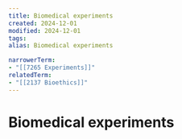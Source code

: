```yaml
---
title: Biomedical experiments
created: 2024-12-01
modified: 2024-12-01
tags: 
alias: Biomedical experiments

narrowerTerm:
- "[[7265 Experiments]]"
relatedTerm:
- "[[2137 Bioethics]]"
---
```

# Biomedical experiments
